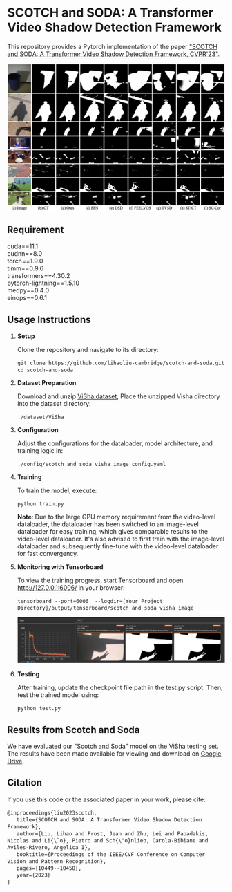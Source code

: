 # SCOTCH and SODA: A Transformer Video Shadow Detection Framework

This repository provides a Pytorch implementation of the paper ["SCOTCH and SODA: A Transformer Video Shadow Detection Framework, CVPR'23"](https://arxiv.org/abs/2211.06885).

<img src="https://github.com/lihaoliu-cambridge/lihaoliu-cambridge.github.io/blob/master/scotch_and_soda/figures/segmentation_results.png">  

## Requirement

cuda==11.1   
cudnn==8.0  
torch==1.9.0   
timm==0.9.6   
transformers==4.30.2   
pytorch-lightning==1.5.10  
medpy==0.4.0  
einops==0.6.1


## Usage Instructions

1. **Setup**

   Clone the repository and navigate to its directory:

   ```shell
   git clone https://github.com/lihaoliu-cambridge/scotch-and-soda.git
   cd scotch-and-soda
   ```
   
2. **Dataset Preparation**

   Download and unzip [ViSha dataset](https://erasernut.github.io/ViSha.html), Place the unzipped Visha directory into the dataset directory:
   
   ```shell
   ./dataset/ViSha
   ```
   
3. **Configuration**
   
   Adjust the configurations for the dataloader, model architecture, and training logic in:
         
   ```shell
   ./config/scotch_and_soda_visha_image_config.yaml
   ```
   
4. **Training**
   
   To train the model, execute:
    
   ```shell
   python train.py
   ```

   **Note**: Due to the large GPU memory requirement from the video-level dataloader, the dataloader has been switched to an image-level dataloader for easy training, which gives comparable results to the video-level dataloader. It's also advised to first train with the image-level dataloader and subsequently fine-tune with the video-level dataloader for fast convergency.

5. **Monitoring with Tensorboard**

   To view the training progress, start Tensorboard and open http://127.0.0.1:6006/ in your browser:
   
   ```shell
   tensorboard --port=6006  --logdir=[Your Project Directory]/output/tensorboard/scotch_and_soda_visha_image
   ```
   <img src="https://github.com/lihaoliu-cambridge/lihaoliu-cambridge.github.io/blob/master/pic/papers/vsd_visualization.png" width="960"/>  

6. **Testing**

   After training, update the checkpoint file path in the test.py script. Then, test the trained model using:
   
   ```shell
   python test.py
   ```

## Results from Scotch and Soda

We have evaluated our "Scotch and Soda" model on the ViSha testing set. The results have been made available for viewing and download on [Google Drive](https://drive.google.com/drive/folders/11as6nfNav6aBEMzlK3H9QnuV0NyIRJV3?usp=sharing).

## Citation

If you use this code or the associated paper in your work, please cite:
   
```
@inproceedings{liu2023scotch,
   title={SCOTCH and SODA: A Transformer Video Shadow Detection Framework},
   author={Liu, Lihao and Prost, Jean and Zhu, Lei and Papadakis, Nicolas and Li{\`o}, Pietro and Sch{\"o}nlieb, Carola-Bibiane and Aviles-Rivero, Angelica I},
   booktitle={Proceedings of the IEEE/CVF Conference on Computer Vision and Pattern Recognition},
   pages={10449--10458},
   year={2023}
}
```
